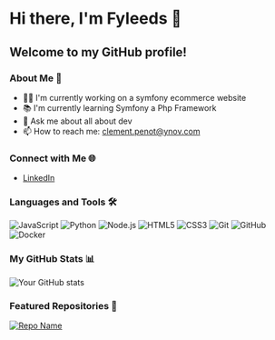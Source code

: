 # Hi there, I'm Fyleeds 👋

## Welcome to my GitHub profile!

### About Me 🌱
- 👨‍💻 I'm currently working on a symfony ecommerce website
- 📚 I'm currently learning Symfony a Php Framework
- 💬 Ask me about all about dev
- 📫 How to reach me: clement.penot@ynov.com

### Connect with Me 🌐
- [LinkedIn](https://www.linkedin.com/in/cl%C3%A9ment-penot-09326b143/)

### Languages and Tools 🛠️
![JavaScript](https://img.shields.io/badge/-JavaScript-black?style=flat-square&logo=javascript)
![Python](https://img.shields.io/badge/-Python-black?style=flat-square&logo=python)
![Node.js](https://img.shields.io/badge/-Node.js-black?style=flat-square&logo=Node.js)
![HTML5](https://img.shields.io/badge/-HTML5-black?style=flat-square&logo=html5)
![CSS3](https://img.shields.io/badge/-CSS3-black?style=flat-square&logo=css3)
![Git](https://img.shields.io/badge/-Git-black?style=flat-square&logo=git)
![GitHub](https://img.shields.io/badge/-GitHub-black?style=flat-square&logo=github)
![Docker](https://img.shields.io/badge/-Docker-black?style=flat-square&logo=docker)

### My GitHub Stats 📊
![Your GitHub stats](https://github-readme-stats.vercel.app/api?username=fyleeds&show_icons=true&theme=radical)

### Featured Repositories 🌟
[![Repo Name](https://github-readme-stats.vercel.app/api/pin/?username=fyleeds&repo=repo-name&theme=radical)]([[https://github.com/fyleeds/ecommerce]](https://github.com/fyleeds/ecommerce)https://github.com/fyleeds/ecommerce)

